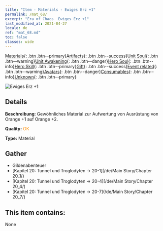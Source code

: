 ```yaml
---
title: "Item - Materials - Ewiges Erz +1"
permalink: /mat_68/
excerpt: "Era of Chaos  Ewiges Erz +1"
last_modified_at: 2021-04-27
locale: de
ref: "mat_68.md"
toc: false
classes: wide
---
```

 [Materials](/ItemsDE/){: .btn .btn--primary}[Artifacts](/ItemsDE/Artifacts/){: .btn .btn--success}[Unit Soul](/ItemsDE/UnitSoul/){: .btn .btn--warning}[Unit Awakening](/ItemsDE/UnitAwakening/){: .btn .btn--danger}[Hero Soul](/ItemsDE/HeroSoul/){: .btn .btn--info}[Hero Skill](/ItemsDE/HeroSkill/){: .btn .btn--primary}[Gift](/ItemsDE/Gift/){: .btn .btn--success}[Event related](/ItemsDE/Events/){: .btn .btn--warning}[Avatars](/ItemsDE/Avatars/){: .btn .btn--danger}[Consumables](/ItemsDE/Consumables/){: .btn .btn--info}[Unknown](/ItemsDE/Unknown/){: .btn .btn--primary}

 ![Ewiges Erz +1](/images/t/i_cailiao_kuangshi3.png)

## Details
 **Beschreibung:** Gewöhnliches Material zur Aufwertung von Ausrüstung von Orange +1 auf Orange +2.

 **Quality:** <span style="color: #FF8C00">OK</span>

 **Type:** Material

## Gather

*    Gildenabenteuer 
*    [Kapitel 20: Tunnel und Troglodyten -> 20-1](/de/Main Story/Chapter 20_1/) 
*    [Kapitel 20: Tunnel und Troglodyten -> 20-4](/de/Main Story/Chapter 20_4/) 
*    [Kapitel 20: Tunnel und Troglodyten -> 20-7](/de/Main Story/Chapter 20_7/) 

## This item contains:

  None

